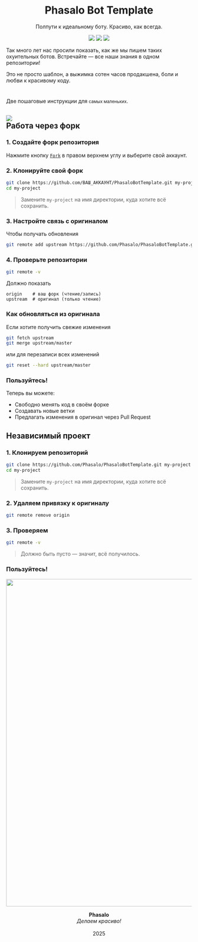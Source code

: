 <h1 align="center">Phasalo Bot Template</h1>
<p align="center">
Полпути к идеальному боту. Красиво, как всегда.
</p>
<p align="center">
<img src="https://img.shields.io/badge/made%20by-CSSSensei,%20MaxMavr-439900">
<a href="https://github.com/Phasalo"><img src="https://img.shields.io/badge/Phasalopedia-84D300"></a>
<img src="https://img.shields.io/badge/version-if%20n%20==%202-D1F24E">
</p>

Так много лет нас просили показать, как же мы пишем таких охуительных ботов.
Встречайте — все наши знания в одном репозитории!

Это не просто шаблон, а выжимка сотен часов продакшена, боли и любви к красивому коду.

<h1></h1>

Две пошаговые инструкции для <small>самых маленьких</small>.

## <img src="https://img.shields.io/badge/Рекомендуется-555555"><br> Работа через форк

### 1. Создайте форк репозитория
Нажмите кнопку [`Fork`](https://github.com/Phasalo/PhasaloBotTemplate/fork) в правом верхнем углу и выберите свой аккаунт.

### 2. Клонируйте свой форк
```bash
git clone https://github.com/ВАШ_АККАУНТ/PhasaloBotTemplate.git my-project
cd my-project
```
> Замените `my-project` на имя директории, куда хотите всё сохранить.

### 3. Настройте связь с оригиналом
Чтобы получать обновления
```bash
git remote add upstream https://github.com/Phasalo/PhasaloBotTemplate.git
```

### 4. Проверьте репозитории
```bash
git remote -v
```
Должно показать
```
origin    # ваш форк (чтение/запись)
upstream  # оригинал (только чтение)
```

### Как обновляться из оригинала
Если хотите получить свежие изменения
```bash
git fetch upstream
git merge upstream/master
```
или для перезаписи всех изменений
```bash
git reset --hard upstream/master
```

### Пользуйтесь!
Теперь вы можете:
- Свободно менять код в своём форке
- Создавать новые ветки
- Предлагать изменения в оригинал через Pull Request

## Независимый проект

### 1. Клонируем репозиторий
```bash
git clone https://github.com/Phasalo/PhasaloBotTemplate.git my-project
cd my-project
```
> Замените `my-project` на имя директории, куда хотите всё сохранить.

### 2. Удаляем привязку к оригиналу
```bash
git remote remove origin
```

### 3. Проверяем
```bash
git remote -v
```
> Должно быть пусто — значит, всё получилось.

### Пользуйтесь!

<p align="center">
  <img width="1872" height="888" alt="Phasalo" src="https://github.com/user-attachments/assets/1e33d343-33cb-4682-a172-c654fbcd24a7" />
</p>

<p align="center">
<b>Phasalo</b><br>
<i>Делаем красиво!</i><br><br>
2025
</p>
